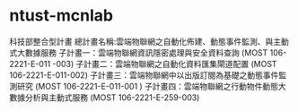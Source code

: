# ntust-mcnlab
科技部整合型計畫
總計畫名稱:雲端物聯網之自動化佈建、動態事件監測、與主動式大數據服務
子計畫一：雲端物聯網資訊隱密處理與安全資料查詢 (MOST 106-2221-E-011 -003)
子計畫二：雲端物聯網之自動化資料匯集閘道配置 (MOST 106-2221-E-011-002)
子計畫三：雲端物聯網中以出版訂閱為基礎之動態事件監測研究 (MOST 106-2221-E-011-001 )
子計畫四：雲端物聯網之行動物件動態大數據分析與主動式服務 (MOST 106-2221-E-259-003)

